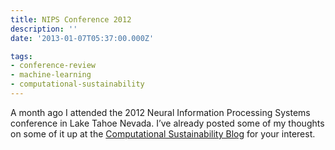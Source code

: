 ```yaml
---
title: NIPS Conference 2012
description: ''
date: '2013-01-07T05:37:00.000Z'

tags: 
- conference-review
- machine-learning
- computational-sustainability
---
```


A month ago I attended the 2012 Neural Information Processing Systems conference in Lake Tahoe Nevada. I’ve already posted some of my thoughts on some of it up at the [Computational Sustainability Blog](http://blog.computational-sustainability.org/2013/01/04/happy-new-year/) for your interest.
